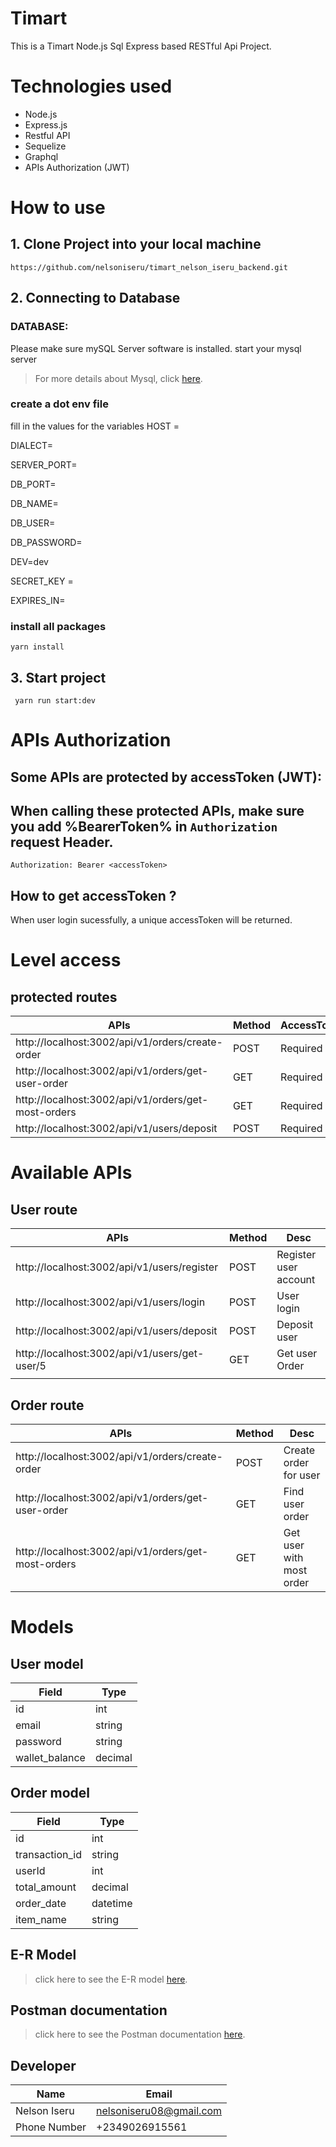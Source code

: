 # Timart

This is a Timart Node.js Sql Express based RESTful Api Project.

# Technologies used
-   Node.js
-   Express.js
-   Restful API
-   Sequelize
-   Graphql
-   APIs Authorization (JWT)


# How to use

## 1. Clone Project into your local machine

```
https://github.com/nelsoniseru/timart_nelson_iseru_backend.git
```



## 2. Connecting to Database

### DATABASE:

Please make sure mySQL Server software is installed.
start your mysql server

> For more details about Mysql, click [here](https://mysql.com).

### create a dot env file
fill in the values for the variables
HOST = 

DIALECT=

SERVER_PORT=

DB_PORT=

DB_NAME=

DB_USER=

DB_PASSWORD=

DEV=dev

SECRET_KEY = 

EXPIRES_IN= 


### install all packages
```
yarn install
```

## 3. Start project
```
 yarn run start:dev
```

# APIs Authorization

## Some APIs are protected by accessToken (JWT):

## When calling these protected APIs, make sure you add %BearerToken% in `Authorization` request Header.
```
Authorization: Bearer <accessToken>
```

## How to get accessToken ?

When user login sucessfully, a unique accessToken will be returned.

# Level access

## protected routes
 
| APIs                                                   | Method |   AccessToken|
| ------------------------------------------------------ | ------ | ------------ |
| http://localhost:3002/api/v1/orders/create-order       | POST   |  Required    |
|  http://localhost:3002/api/v1/orders/get-user-order    | GET    |  Required    |
|  http://localhost:3002/api/v1/orders/get-most-orders   |  GET   |  Required    |
|  http://localhost:3002/api/v1/users/deposit            |  POST  | Required     |



# Available APIs

## User route


| APIs                                          | Method |         Desc          |
|--------------------------------------------   |--------|---------------------- |
|http://localhost:3002/api/v1/users/register    |  POST  | Register user account |
| http://localhost:3002/api/v1/users/login      |  POST  | User login            |
| http://localhost:3002/api/v1/users/deposit    |  POST  | Deposit user          |
| http://localhost:3002/api/v1/users/get-user/5 |  GET   | Get user Order        |
           |
## Order route

| APIs                                                  | Method | Desc                    |
| ------------------------------------------------------| ------ |-------------------------|
| http://localhost:3002/api/v1/orders/create-order      | POST   | Create order for user   |      
| http://localhost:3002/api/v1/orders/get-user-order    | GET    |  Find user order       | 
| http://localhost:3002/api/v1/orders/get-most-orders   | GET    | Get user with most order|     

# Models
## User model
| Field           | Type   | 
|-----------------|--------|
| id              | int    |
| email           | string |
| password        | string | 
| wallet_balance  | decimal|  


## Order model

| Field           | Type     | 
|-----------------|----------|
| id              | int      |
| transaction_id  | string   |
| userId          | int      | 
| total_amount    | decimal  | 
| order_date      | datetime | 
| item_name       | string   | 

## E-R Model

> click here to see the E-R model [here](https://app.dbdesigner.net/designer/schema/564966).
## Postman documentation
> click here to see the Postman documentation [here](https://documenter.getpostman.com/view/13945163/2s9YRCVqou).

## Developer
| Name            | Email                    | 
|-----------------|--------------------------|
| Nelson Iseru    | nelsoniseru08@gmail.com  |
| Phone Number    | +2349026915561           |



